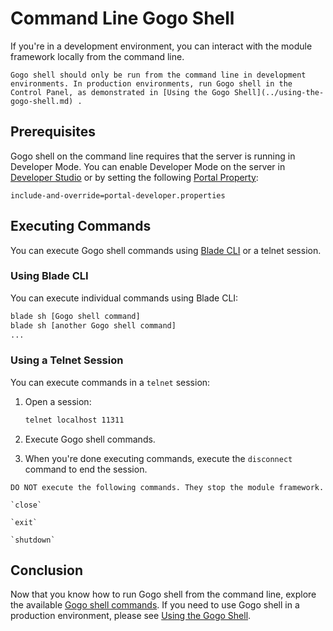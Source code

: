 # Command Line Gogo Shell

If you're in a development environment, you can interact with the module framework locally from the command line.

```{warning}
Gogo shell should only be run from the command line in development environments. In production environments, run Gogo shell in the Control Panel, as demonstrated in [Using the Gogo Shell](../using-the-gogo-shell.md) .
```

## Prerequisites

Gogo shell on the command line requires that the server is running in Developer Mode. You can enable Developer Mode on the server in [Developer Studio](../../../developing-applications/tooling/developer-studio.md) or by setting the following [Portal Property](../../../installation-and-upgrades/reference/portal-properties.md):

```properties
include-and-override=portal-developer.properties
```

## Executing Commands

You can execute Gogo shell commands using [Blade CLI](../../../developing-applications/tooling/blade-cli/installing-and-updating-blade-cli.md) or a telnet session.

### Using Blade CLI

You can execute individual commands using Blade CLI:

```bash
blade sh [Gogo shell command]
blade sh [another Gogo shell command]
...
```

### Using a Telnet Session

You can execute commands in a `telnet` session:

1. Open a session:

    ```bash
    telnet localhost 11311
    ```

1. Execute Gogo shell commands.

1. When you're done executing commands, execute the `disconnect` command to end the session.

```{warning}
DO NOT execute the following commands. They stop the module framework.

`close`

`exit`

`shutdown`
```

## Conclusion

Now that you know how to run Gogo shell from the command line, explore the available [Gogo shell commands](./gogo-shell-commands.md). If you need to use Gogo shell in a production environment, please see [Using the Gogo Shell](../using-the-gogo-shell.md).